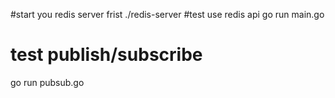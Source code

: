 #start you redis server frist
 ./redis-server
#test use redis api
go run main.go
# test publish/subscribe
go run pubsub.go
